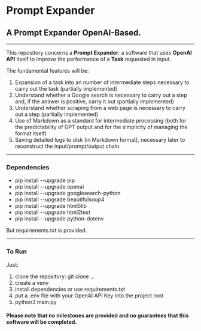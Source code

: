 # Prompt Expander

## A Prompt Expander OpenAI-Based.

---

This repository concerns a **Prompt Expander**: a software that uses **OpenAI API** itself to improve the performance of a **Task** requested in input.

The fundamental features will be:
1) Expansion of a task into an number of intermediate steps necessary to carry out the task (partially implemented)
2) Understand whether a Google search is necessary to carry out a step and, if the answer is positive, carry it out (partially implemented)
3) Understand whether scraping from a web page is necessary to carry out a step (partially implemented)
4) Use of Markdown as a standard for intermediate processing (both for the predictability of GPT output and for the simplicity of managing the format itself)
5) Saving detailed logs to disk (in Markdown format), necessary later to reconstruct the input/prompt/output chain.

---

### Dependencies
- pip install --upgrade pip
- pip install --upgrade openai
- pip install --upgrade googlesearch-python
- pip install --upgrade beautifulsoup4
- pip install --upgrade html5lib
- pip install --upgrade html2text
- pip install --upgrade python-dotenv

But requirements.txt is provided.

---

### To Run
Just:
1) clone the repository: git clone ...
2) create a venv
3) install dependencies or use requirements.txt
4) put a .env file with your OpenAI API Key into the project root
5) python3 main.py


#### Please note that no milestones are provided and no guarantees that this software will be completed.
